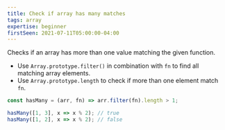 ```yaml
---
title: Check if array has many matches
tags: array
expertise: beginner
firstSeen: 2021-07-11T05:00:00-04:00
---
```


Checks if an array has more than one value matching the given function.

- Use `Array.prototype.filter()` in combination with `fn` to find all matching array elements.
- Use `Array.prototype.length` to check if more than one element match `fn`.

```js
const hasMany = (arr, fn) => arr.filter(fn).length > 1;
```

```js
hasMany([1, 3], x => x % 2); // true
hasMany([1, 2], x => x % 2); // false
```
